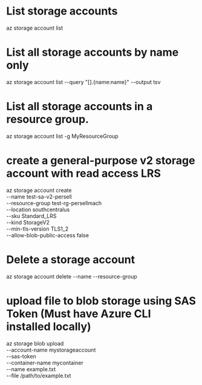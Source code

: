 # List storage accounts
az storage account list

# List all storage accounts by name only
az storage account list --query "[].{name:name}" --output tsv

# List all storage accounts in a resource group.
az storage account list -g MyResourceGroup

# create a general-purpose v2 storage account with read access LRS
az storage account create \
--name test-sa-v2-persell \
--resource-group test-rg-persellmach \
--location southcentralus \
--sku Standard_LRS \
--kind StorageV2 \
--min-tls-version TLS1_2 \
--allow-blob-public-access false

# Delete a storage account
az storage account delete --name <storage-account-name> --resource-group <resource-group-name>

# upload file to blob storage using SAS Token (Must have Azure CLI installed locally)
az storage blob upload \
    --account-name mystorageaccount \
    --sas-token <your-sas-token> \
    --container-name mycontainer \
    --name example.txt \
    --file /path/to/example.txt


